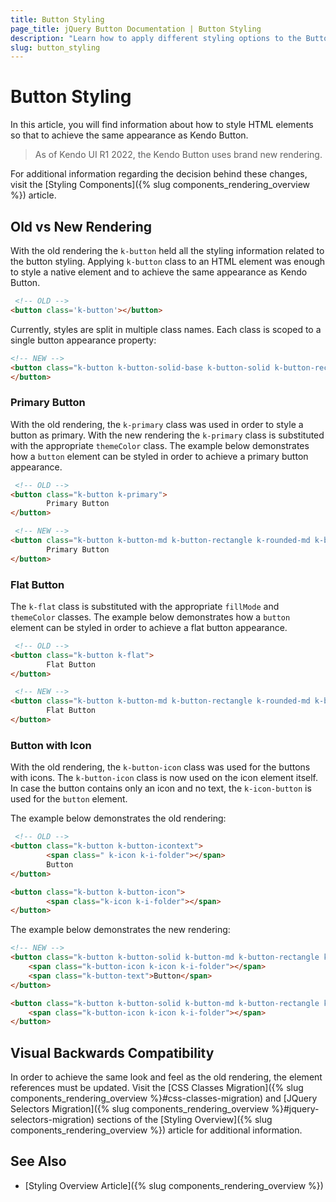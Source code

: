 ```yaml
---
title: Button Styling
page_title: jQuery Button Documentation | Button Styling
description: "Learn how to apply different styling options to the Button widget."
slug: button_styling
---
```


# Button Styling

In this article, you will find information about how to style HTML elements so that to achieve the same appearance as Kendo Button. 

> As of Kendo UI R1 2022, the Kendo Button uses brand new rendering.

For additional information regarding the decision behind these changes, visit the [Styling Components]({% slug components_rendering_overview %}) article.


## Old vs New Rendering

With the old rendering the `k-button` held all the styling information related to the button styling. Applying `k-button` class to an HTML element was enough to style a native element and to achieve the same appearance as Kendo Button. 

```html
 <!-- OLD -->
<button class='k-button'></button>
```

Currently, styles are split in multiple class names. Each class is scoped to a single button appearance property:

```html
<!-- NEW -->
<button class="k-button k-button-solid-base k-button-solid k-button-rectangle k-button-md k-rounded-md" >
</button>
```

### Primary Button

With the old rendering, the `k-primary` class was used in order to style a button as primary. With the new rendering the `k-primary` class is substituted with the appropriate `themeColor` class. 
The example below demonstrates how a `button` element can be styled in order to achieve a primary button appearance. 

```html
 <!-- OLD -->
<button class="k-button k-primary">        
        Primary Button
</button>

 <!-- NEW -->
<button class="k-button k-button-md k-button-rectangle k-rounded-md k-button-solid k-button-solid-primary">
        Primary Button
</button>
```

### Flat Button

The `k-flat` class is substituted with the appropriate `fillMode` and `themeColor` classes. 
The example below demonstrates how a `button` element can be styled in order to achieve a flat button appearance. 

```html
 <!-- OLD -->
<button class="k-button k-flat">        
        Flat Button
</button>

 <!-- NEW -->
<button class="k-button k-button-md k-button-rectangle k-rounded-md k-button-flat k-button-flat-base">
        Flat Button
</button>
```

### Button with Icon

With the old rendering, the `k-button-icon` class was used for the buttons with icons. The `k-button-icon` class is now used on the icon element itself. In case the button contains only an icon and no text, the `k-icon-button` is used for the `button` element.

The example below demonstrates the old rendering:

```html
 <!-- OLD -->
<button class="k-button k-button-icontext">
        <span class=" k-icon k-i-folder"></span>
        Button
</button>

<button class="k-button k-button-icon">
        <span class="k-icon k-i-folder"></span>
</button>
```

The example below demonstrates the new rendering:

```html
<!-- NEW -->
<button class="k-button k-button-solid k-button-md k-button-rectangle k-rounded-md k-button-solid-base">
    <span class="k-button-icon k-icon k-i-folder"></span>
    <span class="k-button-text">Button</span>
</button>

<button class="k-button k-button-solid k-button-md k-button-rectangle k-rounded-md k-button-solid-base k-icon-button">
    <span class="k-button-icon k-icon k-i-folder"></span>
</button>
```


## Visual Backwards Compatibility

In order to achieve the same look and feel as the old rendering, the element references must be updated. Visit the [CSS Classes Migration]({% slug components_rendering_overview %}#css-classes-migration) and [JQuery Selectors Migration]({% slug components_rendering_overview %}#jquery-selectors-migration) sections of the [Styling Overview]({% slug components_rendering_overview %}) article for additional information.

## See Also

* [Styling Overview Article]({% slug components_rendering_overview %})
